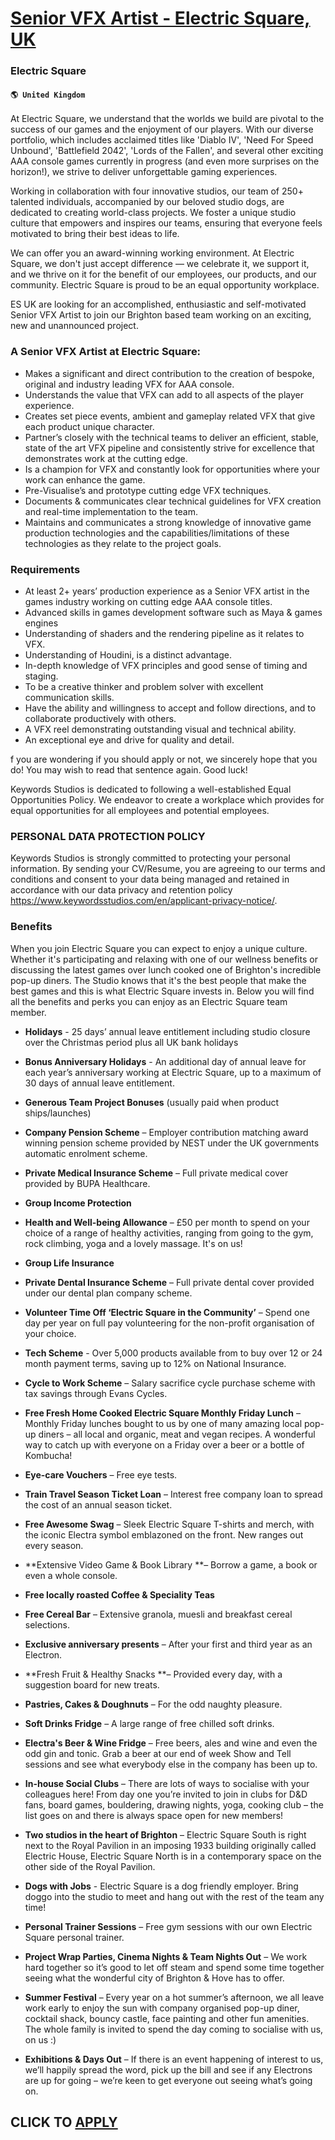 # [Senior VFX Artist - Electric Square, UK](https://www.remotewlb.com/apply/senior-vfx-artist-electric-square-uk)  
### Electric Square  
#### `🌎 United Kingdom`  

At Electric Square, we understand that the worlds we build are pivotal to the success of our games and the enjoyment of our players. With our diverse portfolio, which includes acclaimed titles like 'Diablo IV', 'Need For Speed Unbound', 'Battlefield 2042', 'Lords of the Fallen', and several other exciting AAA console games currently in progress (and even more surprises on the horizon!), we strive to deliver unforgettable gaming experiences.

Working in collaboration with four innovative studios, our team of 250+ talented individuals, accompanied by our beloved studio dogs, are dedicated to creating world-class projects. We foster a unique studio culture that empowers and inspires our teams, ensuring that everyone feels motivated to bring their best ideas to life.

We can offer you an award-winning working environment. At Electric Square, we don't just accept difference — we celebrate it, we support it, and we thrive on it for the benefit of our employees, our products, and our community. Electric Square is proud to be an equal opportunity workplace.

ES UK are looking for an accomplished, enthusiastic and self-motivated Senior VFX Artist to join our Brighton based team working on an exciting, new and unannounced project.

### A Senior VFX Artist at Electric Square:

  * Makes a significant and direct contribution to the creation of bespoke, original and industry leading VFX for AAA console.
  * Understands the value that VFX can add to all aspects of the player experience.
  * Creates set piece events, ambient and gameplay related VFX that give each product unique character.
  * Partner’s closely with the technical teams to deliver an efficient, stable, state of the art VFX pipeline and consistently strive for excellence that demonstrates work at the cutting edge.
  * Is a champion for VFX and constantly look for opportunities where your work can enhance the game.
  * Pre-Visualise’s and prototype cutting edge VFX techniques.
  * Documents & communicates clear technical guidelines for VFX creation and real-time implementation to the team.
  * Maintains and communicates a strong knowledge of innovative game production technologies and the capabilities/limitations of these technologies as they relate to the project goals.

### Requirements

  * At least 2+ years’ production experience as a Senior VFX artist in the games industry working on cutting edge AAA console titles.
  * Advanced skills in games development software such as Maya & games engines
  * Understanding of shaders and the rendering pipeline as it relates to VFX.
  * Understanding of Houdini, is a distinct advantage.
  * In-depth knowledge of VFX principles and good sense of timing and staging.
  * To be a creative thinker and problem solver with excellent communication skills.
  * Have the ability and willingness to accept and follow directions, and to collaborate productively with others.
  * A VFX reel demonstrating outstanding visual and technical ability.
  * An exceptional eye and drive for quality and detail.

f you are wondering if you should apply or not, we sincerely hope that you do! You may wish to read that sentence again. Good luck!

Keywords Studios is dedicated to following a well-established Equal Opportunities Policy. We endeavor to create a workplace which provides for equal opportunities for all employees and potential employees.

### PERSONAL DATA PROTECTION POLICY

Keywords Studios is strongly committed to protecting your personal information. By sending your CV/Resume, you are agreeing to our terms and conditions and consent to your data being managed and retained in accordance with our data privacy and retention policy https://www.keywordsstudios.com/en/applicant-privacy-notice/.

### Benefits

When you join Electric Square you can expect to enjoy a unique culture. Whether it's participating and relaxing with one of our wellness benefits or discussing the latest games over lunch cooked one of Brighton's incredible pop-up diners. The Studio knows that it's the best people that make the best games and this is what Electric Square invests in. Below you will find all the benefits and perks you can enjoy as an Electric Square team member.

  *  **Holidays** \- 25 days’ annual leave entitlement including studio closure over the Christmas period plus all UK bank holidays
  *  **Bonus Anniversary Holidays** \- An additional day of annual leave for each year’s anniversary working at Electric Square, up to a maximum of 30 days of annual leave entitlement.
  *  **Generous Team Project Bonuses** (usually paid when product ships/launches)
  *  **Company Pension Scheme** – Employer contribution matching award winning pension scheme provided by NEST under the UK governments automatic enrolment scheme.
  *  **Private Medical Insurance Scheme** – Full private medical cover provided by BUPA Healthcare.
  *  **Group Income Protection**
  *  **Health and Well-being Allowance** – £50 per month to spend on your choice of a range of healthy activities, ranging from going to the gym, rock climbing, yoga and a lovely massage. It's on us!
  *  **Group Life Insurance**
  *  **Private Dental Insurance Scheme** – Full private dental cover provided under our dental plan company scheme.
  *  **Volunteer Time Off ‘Electric Square in the Community’** – Spend one day per year on full pay volunteering for the non-profit organisation of your choice.
  *  **Tech Scheme** \- Over 5,000 products available from to buy over 12 or 24 month payment terms, saving up to 12% on National Insurance.
  *  **Cycle to Work Scheme** – Salary sacrifice cycle purchase scheme with tax savings through Evans Cycles.
  *  **Free Fresh Home Cooked Electric Square Monthly Friday Lunch** – Monthly Friday lunches bought to us by one of many amazing local pop-up diners – all local and organic, meat and vegan recipes. A wonderful way to catch up with everyone on a Friday over a beer or a bottle of Kombucha!
  *  **Eye-care Vouchers** – Free eye tests.
  *  **Train Travel Season Ticket Loan** – Interest free company loan to spread the cost of an annual season ticket.

  *  **Free Awesome Swag** – Sleek Electric Square T-shirts and merch, with the iconic Electra symbol emblazoned on the front. New ranges out every season.
  *  **Extensive Video Game & Book Library **– Borrow a game, a book or even a whole console.
  *  **Free locally roasted Coffee & Speciality Teas**
  *  **Free Cereal Bar** – Extensive granola, muesli and breakfast cereal selections.

  *  **Exclusive anniversary presents** – After your first and third year as an Electron.
  *  **Fresh Fruit & Healthy Snacks **– Provided every day, with a suggestion board for new treats.
  *  **Pastries, Cakes & Doughnuts** – For the odd naughty pleasure.
  *  **Soft Drinks Fridge** – A large range of free chilled soft drinks.
  *  **Electra's Beer & Wine Fridge** – Free beers, ales and wine and even the odd gin and tonic. Grab a beer at our end of week Show and Tell sessions and see what everybody else in the company has been up to.
  *  **In-house Social Clubs** – There are lots of ways to socialise with your colleagues here! From day one you’re invited to join in clubs for D&D fans, board games, bouldering, drawing nights, yoga, cooking club – the list goes on and there is always space open for new members!
  *  **Two studios in the heart of Brighton** – Electric Square South is right next to the Royal Pavilion in an imposing 1933 building originally called Electric House, Electric Square North is in a contemporary space on the other side of the Royal Pavilion.
  *  **Dogs with Jobs** \- Electric Square is a dog friendly employer. Bring doggo into the studio to meet and hang out with the rest of the team any time!
  *  **Personal Trainer Sessions** – Free gym sessions with our own Electric Square personal trainer.
  *  **Project Wrap Parties, Cinema Nights & Team Nights Out** – We work hard together so it’s good to let off steam and spend some time together seeing what the wonderful city of Brighton & Hove has to offer.
  *  **Summer Festival** – Every year on a hot summer’s afternoon, we all leave work early to enjoy the sun with company organised pop-up diner, cocktail shack, bouncy castle, face painting and other fun amenities. The whole family is invited to spend the day coming to socialise with us, on us :)
  *  **Exhibitions & Days Out** – If there is an event happening of interest to us, we’ll happily spread the word, pick up the bill and see if any Electrons are up for going – we’re keen to get everyone out seeing what’s going on.

  
## CLICK TO [APPLY](https://www.remotewlb.com/apply/senior-vfx-artist-electric-square-uk)

